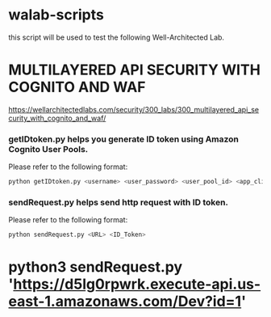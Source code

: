 # walab-scripts
this script will be used to test the following Well-Architected Lab.

# MULTILAYERED API SECURITY WITH COGNITO AND WAF
https://wellarchitectedlabs.com/security/300_labs/300_multilayered_api_security_with_cognito_and_waf/

### getIDtoken.py helps you generate ID token using Amazon Cognito User Pools.

Please refer to the following format:
```sh
python getIDtoken.py <username> <user_password> <user_pool_id> <app_client_id> <app_client_secret>
```


### sendRequest.py helps send http request with ID token.

Please refer to the following format:
```sh
python sendRequest.py <URL> <ID_Token>
```

# python3 sendRequest.py 'https://d5lg0rpwrk.execute-api.us-east-1.amazonaws.com/Dev?id=1'
